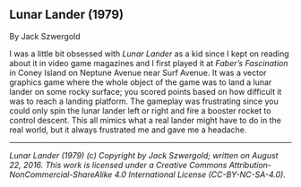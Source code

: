## Lunar Lander (1979)

By Jack Szwergold

I was a little bit obsessed with *Lunar Lander* as a kid since I kept on reading about it in video game magazines and I first played it at *Faber’s Fascination* in Coney Island on Neptune Avenue near Surf Avenue. It was a vector graphics game where the whole object of the game was to land a lunar lander on some rocky surface; you scored points based on how difficult it was to reach a landing platform. The gameplay was frustrating since you could only spin the lunar lander left or right and fire a booster rocket to control descent. This all mimics what a real lander might have to do in the real world, but it always frustrated me and gave me a headache.

***

*Lunar Lander (1979) (c) Copyright by Jack Szwergold; written on August 22, 2016. This work is licensed under a Creative Commons Attribution-NonCommercial-ShareAlike 4.0 International License (CC-BY-NC-SA-4.0).*